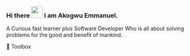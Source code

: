 ### Hi there  <img src='https://i.pinimg.com/originals/33/35/0a/33350a6314b66017370ada20437fff04.gif' width='30px' />   I am Akogwu Emmanuel.

 
 
A Curious fast learner plus Software Developer Who is all about solving problems for the good and benefit of mankind.



🧰 Toolbox
<!--
**Akogwu24/Akogwu24** is a ✨ _special_ ✨ repository because its `README.md` (this file) appears on your GitHub profile.

Here are some ideas to get you started:

- 🔭 I’m currently working on ...
- 🌱 I’m currently learning ...
- 👯 I’m looking to collaborate on ...
- 🤔 I’m looking for help with ...
- 💬 Ask me about ...
- 📫 How to reach me: ...
- 😄 Pronouns: ...
- ⚡ Fun fact: ...
-->
